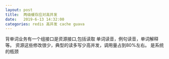 ```yaml
---
layout: post
title:  两级缓存应对高并发
date:   2019-6-13 14:32:00
categories: redis 高并发 cache guava
---
```


背单词业务有一个组接口是资源接口,包括读取 单词读音，例句读音，单词解释等。 资源这些修改很少，典型的读多写少高并发，调用量占到80%左右。 是系统的瓶颈
